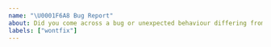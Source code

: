 ```yaml
---
name: "\U0001F6A8 Bug Report"
about: Did you come across a bug or unexpected behaviour differing from the docs?
labels: ["wontfix"]
---
```


